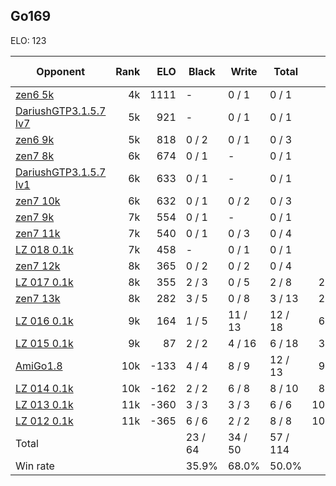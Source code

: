 ## Go169 ##

ELO: 123

Opponent | Rank | ELO | Black | Write | Total | Win rate
---------|-----:|----:|-------|-------|-------|-------:
[zen6 5k](zen6%205k.md) | 4k | 1111 | - | 0 / 1 | 0 / 1 | 0.0%
[DariushGTP3.1.5.7 lv7](DariushGTP3.1.5.7%20lv7.md) | 5k | 921 | - | 0 / 1 | 0 / 1 | 0.0%
[zen6 9k](zen6%209k.md) | 5k | 818 | 0 / 2 | 0 / 1 | 0 / 3 | 0.0%
[zen7 8k](zen7%208k.md) | 6k | 674 | 0 / 1 | - | 0 / 1 | 0.0%
[DariushGTP3.1.5.7 lv1](DariushGTP3.1.5.7%20lv1.md) | 6k | 633 | 0 / 1 | - | 0 / 1 | 0.0%
[zen7 10k](zen7%2010k.md) | 6k | 632 | 0 / 1 | 0 / 2 | 0 / 3 | 0.0%
[zen7 9k](zen7%209k.md) | 7k | 554 | 0 / 1 | - | 0 / 1 | 0.0%
[zen7 11k](zen7%2011k.md) | 7k | 540 | 0 / 1 | 0 / 3 | 0 / 4 | 0.0%
[LZ 018 0.1k](LZ%20018%200.1k.md) | 7k | 458 | - | 0 / 1 | 0 / 1 | 0.0%
[zen7 12k](zen7%2012k.md) | 8k | 365 | 0 / 2 | 0 / 2 | 0 / 4 | 0.0%
[LZ 017 0.1k](LZ%20017%200.1k.md) | 8k | 355 | 2 / 3 | 0 / 5 | 2 / 8 | 25.0%
[zen7 13k](zen7%2013k.md) | 8k | 282 | 3 / 5 | 0 / 8 | 3 / 13 | 23.1%
[LZ 016 0.1k](LZ%20016%200.1k.md) | 9k | 164 | 1 / 5 | 11 / 13 | 12 / 18 | 66.7%
[LZ 015 0.1k](LZ%20015%200.1k.md) | 9k | 87 | 2 / 2 | 4 / 16 | 6 / 18 | 33.3%
[AmiGo1.8](AmiGo1.8.md) | 10k | -133 | 4 / 4 | 8 / 9 | 12 / 13 | 92.3%
[LZ 014 0.1k](LZ%20014%200.1k.md) | 10k | -162 | 2 / 2 | 6 / 8 | 8 / 10 | 80.0%
[LZ 013 0.1k](LZ%20013%200.1k.md) | 11k | -360 | 3 / 3 | 3 / 3 | 6 / 6 | 100.0%
[LZ 012 0.1k](LZ%20012%200.1k.md) | 11k | -365 | 6 / 6 | 2 / 2 | 8 / 8 | 100.0%
Total | | | 23 / 64 | 34 / 50 | 57 / 114 | 
Win rate| | | 35.9% | 68.0% | 50.0% | 

